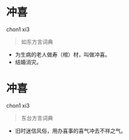 # 冲喜
chon1 xi3
> 如东方言词典
- 为生病的老人做寿（棺）材，叫做冲喜。
- 结婚消灾。

# 冲喜
chon1 xi3
> 东台方言词典
- 旧时迷信风俗，用办喜事的喜气冲去不祥之气。
